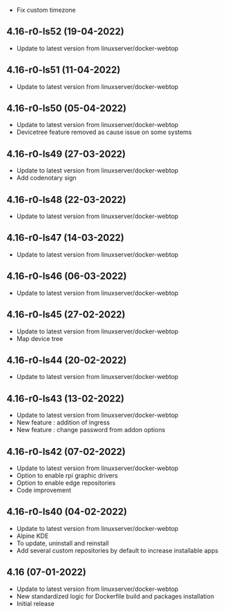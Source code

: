 - Fix custom timezone

## 4.16-r0-ls52 (19-04-2022)
- Update to latest version from linuxserver/docker-webtop

## 4.16-r0-ls51 (11-04-2022)
- Update to latest version from linuxserver/docker-webtop

## 4.16-r0-ls50 (05-04-2022)
- Update to latest version from linuxserver/docker-webtop
- Devicetree feature removed as cause issue on some systems

## 4.16-r0-ls49 (27-03-2022)
- Update to latest version from linuxserver/docker-webtop
- Add codenotary sign

## 4.16-r0-ls48 (22-03-2022)
- Update to latest version from linuxserver/docker-webtop

## 4.16-r0-ls47 (14-03-2022)
- Update to latest version from linuxserver/docker-webtop

## 4.16-r0-ls46 (06-03-2022)
- Update to latest version from linuxserver/docker-webtop

## 4.16-r0-ls45 (27-02-2022)
- Update to latest version from linuxserver/docker-webtop
- Map device tree

## 4.16-r0-ls44 (20-02-2022)
- Update to latest version from linuxserver/docker-webtop

## 4.16-r0-ls43 (13-02-2022)
- Update to latest version from linuxserver/docker-webtop
- New feature : addition of ingress
- New feature : change password from addon options

## 4.16-r0-ls42 (07-02-2022)
- Update to latest version from linuxserver/docker-webtop
- Option to enable rpi graphic drivers
- Option to enable edge repositories
- Code improvement

## 4.16-r0-ls40 (04-02-2022)
- Update to latest version from linuxserver/docker-webtop
- Alpine KDE
- To update, uninstall and reinstall
- Add several custom repositories by default to increase installable apps

## 4.16 (07-01-2022)

- Update to latest version from linuxserver/docker-webtop
- New standardized logic for Dockerfile build and packages installation
- Initial release
